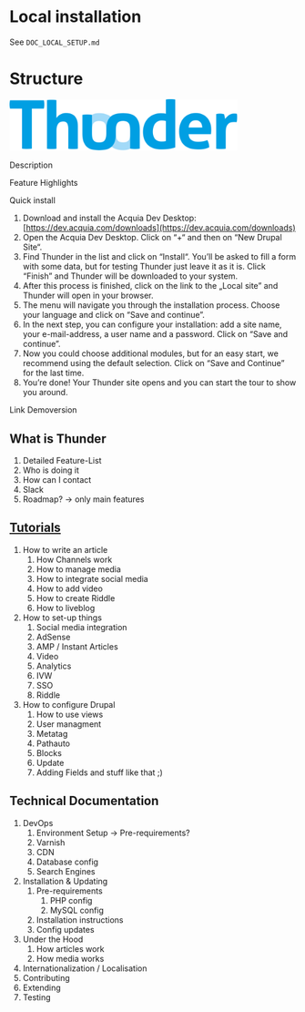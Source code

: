 # Local installation
See `DOC_LOCAL_SETUP.md`


# Structure

<img src="assets/logos/Thunder.svg" alt="Thunder Logo" width="400" />

Description

Feature Highlights

Quick install
1.    Download and install the Acquia Dev Desktop: [https://dev.acquia.com/downloads](https://dev.acquia.com/downloads)
2.    Open the Acquia Dev Desktop. Click on “+“ and then on “New Drupal Site“.
3.    Find Thunder in the list and click on “Install“. You’ll be asked to fill a form with some data, but for testing Thunder just leave it as it is. Click “Finish” and Thunder will be downloaded to your system.
4.    After this process is finished, click on the link to the „Local site” and Thunder will open in your browser.
5.    The menu will navigate you through the installation process. Choose your language and click on “Save and continue”.
6.    In the next step, you can configure your installation: add a site name, your e-mail-address, a user name and a password. Click on “Save and continue”.
7.    Now you could choose additional modules, but for an easy start, we recommend using the default selection. Click on “Save and Continue” for the last time.
8.    You’re done! Your Thunder site opens and you can start the tour to show you around.

Link Demoversion

## What is Thunder
1. Detailed Feature-List
2. Who is doing it
3. How can I contact
4. Slack
5. Roadmap? -> only main features

## [Tutorials](tutorials)
1. How to write an article
    1. How Channels work
    2. How to manage media
    3. How to integrate social media
    4. How to add video
    5. How to create Riddle
    6. How to liveblog
2. How to set-up things
    1. Social media integration
    2. AdSense
    3. AMP / Instant Articles
    4. Video
    5. Analytics
    6. IVW
    7. SSO
    8. Riddle
3. How to configure Drupal
    1. How to use views
    2. User managment
    3. Metatag
    4. Pathauto
    5. Blocks
    6. Update
    7. Adding Fields and stuff like that ;)

## Technical Documentation
1. DevOps
    1. Environment Setup -> Pre-requirements?
    2. Varnish
    3. CDN
    4. Database config
    5. Search Engines
2. Installation & Updating
    1. Pre-requirements
        1. PHP config
        2. MySQL config
    2. Installation instructions
    3. Config updates
4. Under the Hood
    1. How articles work
    2. How media works
5. Internationalization / Localisation
6. Contributing
7. Extending
8. Testing
